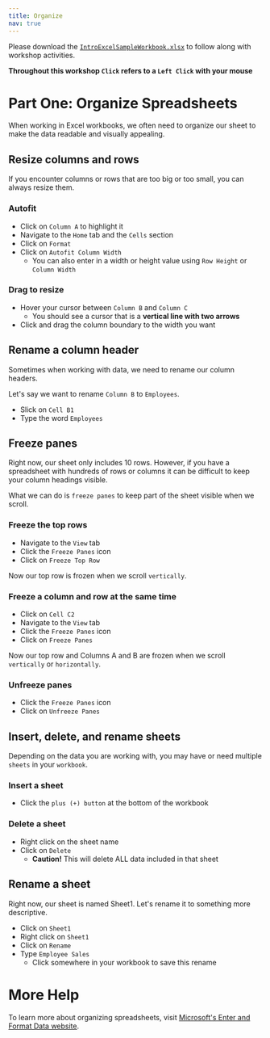 ```yaml
---
title: Organize
nav: true
---
```

Please download the <a href="images/IntroExcelSampleWorkbook.xlsx" target="_blank">`IntroExcelSampleWorkbook.xlsx`</a> to follow along with workshop activities.

**Throughout this workshop `Click` refers to a `Left Click` with your mouse**

# Part One: Organize Spreadsheets

When working in Excel workbooks, we often need to organize our sheet to make the data readable and visually appealing.

## Resize columns and rows
If you encounter columns or rows that are too big or too small, you can always resize them.

### Autofit
* Click on `Column A` to highlight it
* Navigate to the `Home` tab and the `Cells` section
* Click on `Format`
* Click on `Autofit Column Width`
  * You can also enter in a width or height value using `Row Height` or `Column Width`

### Drag to resize
* Hover your cursor between `Column B` and `Column C`
  * You should see a cursor that is a **vertical line with two arrows**
* Click and drag the column boundary to the width you want

## Rename a column header
Sometimes when working with data, we need to rename our column headers.

Let's say we want to rename `Column B` to `Employees`.
* Slick on `Cell B1`  
* Type the word `Employees`

## Freeze panes
Right now, our sheet only includes 10 rows. However, if you have a spreadsheet with hundreds of rows or columns it can be difficult to keep your column headings visible.

What we can do is `freeze panes` to keep part of the sheet visible when we scroll.

### Freeze the top rows
* Navigate to the `View` tab
* Click the `Freeze Panes` icon
* Click on `Freeze Top Row`

Now our top row is frozen when we scroll `vertically`.

### Freeze a column and row at the same time
* Click on `Cell C2`
* Navigate to the `View` tab
* Click the `Freeze Panes` icon
* Click on `Freeze Panes`

Now our top row and Columns A and B are frozen when we scroll `vertically` or `horizontally`.

### Unfreeze panes
* Click the `Freeze Panes` icon
* Click on `Unfreeze Panes`

## Insert, delete, and rename sheets
Depending on the data you are working with, you may have or need multiple `sheets` in your `workbook`.

### Insert a sheet
 * Click the `plus (+) button` at the bottom of the workbook
 
### Delete a sheet
* Right click on the sheet name
* Click on `Delete`
  * **Caution!** This will delete ALL data included in that sheet

## Rename a sheet
Right now, our sheet is named Sheet1. Let's rename it to something more descriptive.
* Click on `Sheet1`
* Right click on `Sheet1`
* Click on `Rename`
* Type `Employee Sales`
  * Click somewhere in your workbook to save this rename

# More Help

To learn more about organizing spreadsheets, visit <a href="https://support.office.com/en-us/article/enter-and-format-data-fef13169-0a84-4b92-a5ab-d856b0d7c1f7?ui=en-US&rs=en-US&ad=US#ID0EAABAAA=Layout" target="_blank">Microsoft's Enter and Format Data website</a>.